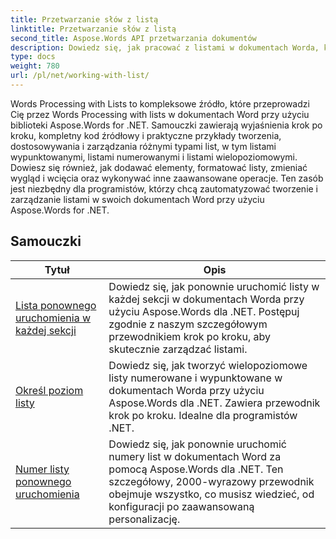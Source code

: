 ```yaml
---
title: Przetwarzanie słów z listą
linktitle: Przetwarzanie słów z listą
second_title: Aspose.Words API przetwarzania dokumentów
description: Dowiedz się, jak pracować z listami w dokumentach Worda, korzystając z Aspose.Words dla .NET. Szczegółowe samouczki z przykładami kodu.
type: docs
weight: 780
url: /pl/net/working-with-list/
---
```


Words Processing with Lists to kompleksowe źródło, które przeprowadzi Cię przez Words Processing with lists w dokumentach Word przy użyciu biblioteki Aspose.Words for .NET. Samouczki zawierają wyjaśnienia krok po kroku, kompletny kod źródłowy i praktyczne przykłady tworzenia, dostosowywania i zarządzania różnymi typami list, w tym listami wypunktowanymi, listami numerowanymi i listami wielopoziomowymi. Dowiesz się również, jak dodawać elementy, formatować listy, zmieniać wygląd i wcięcia oraz wykonywać inne zaawansowane operacje. Ten zasób jest niezbędny dla programistów, którzy chcą zautomatyzować tworzenie i zarządzanie listami w swoich dokumentach Word przy użyciu Aspose.Words for .NET.

 ## Samouczki
| Tytuł | Opis |
| --- | --- |
| [Lista ponownego uruchomienia w każdej sekcji](./restart-list-at-each-section/)  | Dowiedz się, jak ponownie uruchomić listy w każdej sekcji w dokumentach Worda przy użyciu Aspose.Words dla .NET. Postępuj zgodnie z naszym szczegółowym przewodnikiem krok po kroku, aby skutecznie zarządzać listami. |
| [Określ poziom listy](./specify-list-level/) | Dowiedz się, jak tworzyć wielopoziomowe listy numerowane i wypunktowane w dokumentach Worda przy użyciu Aspose.Words dla .NET. Zawiera przewodnik krok po kroku. Idealne dla programistów .NET. |
| [Numer listy ponownego uruchomienia](./restart-list-number/) | Dowiedz się, jak ponownie uruchomić numery list w dokumentach Word za pomocą Aspose.Words dla .NET. Ten szczegółowy, 2000-wyrazowy przewodnik obejmuje wszystko, co musisz wiedzieć, od konfiguracji po zaawansowaną personalizację. |
